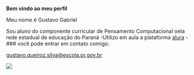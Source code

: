 **Bem vindo ao meu perfil**

Meu nome é Gustavo Gabriel

Sou aluno do componente curricular de Pensamento Computacional oela rede estadual de educaçâo do Paraná
-Utilizo em aula a plataforma [alura](https://www.alura.com.br) 
-### você pode entrar em contato comigo:

gustavo.queiroz.silva@escola.pr.gov.br

![](https://media1.tenor.com/m/04m5BLZF3w4AAAAd/messi-campeon-del-mundo.gif)

